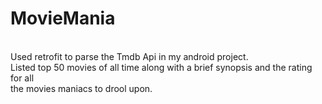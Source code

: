# MovieMania
<br>
Used retrofit to parse the Tmdb Api in my android project.
<br>
Listed top 50 movies of all time along with a brief synopsis and the rating for all<br>
the movies maniacs to drool upon.

